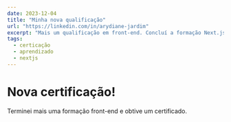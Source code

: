```yaml
---
date: 2023-12-04
title: "Minha nova qualificação"
url: "https://linkedin.com/in/arydiane-jardim"
excerpt: "Mais um qualificação em front-end. Concluí a formação Next.js"
tags: 
  - certicação
  - aprendizado
  - nextjs
---
```


# Nova certificação!

Terminei mais uma formação front-end e obtive um certificado. 